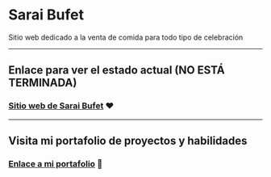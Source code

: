 # Sarai Bufet
Sitio web dedicado a la venta de comida para todo tipo de celebración

---

## Enlace para ver el estado actual (NO ESTÁ TERMINADA)
### [Sitio web de Sarai Bufet](https://hernanreiq.github.io/sarai-bufet/) :heart:

---

## Visita mi portafolio de proyectos y habilidades
### [Enlace a mi portafolio](https://bit.ly/hernanreiq) :blue_heart: